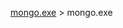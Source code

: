 [mongo.exe](http://downloads.mongodb.org/win32/mongodb-win32-x86_64-2008plus-ssl-v3.0-latest.zip?_ga=1.199388974.1601203223.1426460776) > mongo.exe